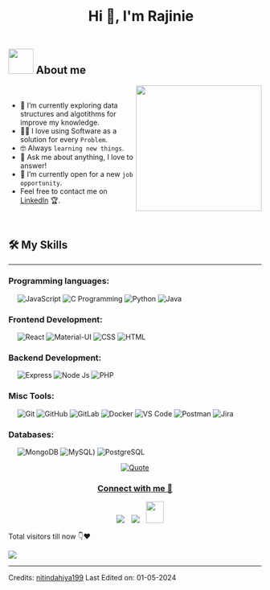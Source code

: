 <!--## Hi there 👋-->

<!--
**Samarasinghe-MRR/Samarasinghe-MRR** is a ✨ _special_ ✨ repository because its `README.md` (this file) appears on your GitHub profile.

Here are some ideas to get you started:

- 🔭 I’m currently working on ...
- 🌱 I’m currently learning ...
- 👯 I’m looking to collaborate on ...
- 🤔 I’m looking for help with ...
- 💬 Ask me about ...
- 📫 How to reach me: ...
- 😄 Pronouns: ...
- ⚡ Fun fact: ...
-->

<!--
# Hi there, I'm Rajinie Samarasinghe 👋

![Visitor](https://visitor-badge.laobi.icu/badge?page_id=Samarasinghe-MRR.Samarasinghe-MRR)
[![GitHub followers](https://img.shields.io/github/followers/Samarasinghe-MRR?label=Follow&style=social)](https://github.com/Samarasinghe-MRR)

## About Me

- 🔭 I’m currently working on Welfare module for an University Management System.
- 🌱 I’m currently learning Python
- 👯 I’m looking to collaborate on [Project Type]
- 🤔 I’m looking for help with [Project or Skill]
- 💬 Ask me about [Your Expertise]
- 📫 How to reach me: [Your Email]
- 😄 Pronouns: [Your Pronouns]
- ⚡ Fun fact: [Fun Fact About You]

## Skills

![Python](https://img.shields.io/badge/-Python-3776AB?style=flat-square&logo=python&logoColor=white)
![JavaScript](https://img.shields.io/badge/-JavaScript-F7DF1E?style=flat-square&logo=javascript&logoColor=black)
![HTML](https://img.shields.io/badge/-HTML-E34F26?style=flat-square&logo=html5&logoColor=white)
![CSS](https://img.shields.io/badge/-CSS-1572B6?style=flat-square&logo=css3&logoColor=white)
![React](https://img.shields.io/badge/-React-61DAFB?style=flat-square&logo=react&logoColor=black)
![Node.js](https://img.shields.io/badge/-Node.js-339933?style=flat-square&logo=node.js&logoColor=white)
![Git](https://img.shields.io/badge/-Git-F05032?style=flat-square&logo=git&logoColor=white)
![Docker](https://img.shields.io/badge/-Docker-2496ED?style=flat-square&logo=docker&logoColor=white)

## GitHub Stats

![Your Name's GitHub stats](https://github-readme-stats.vercel.app/api?username=Samarasinghe-MRR&show_icons=true&theme=radical)

## Top Languages

![Top Languages](https://github-readme-stats.vercel.app/api/top-langs/?username=Samarasinghe-MRR&layout=compact&theme=radical)

## Connect with Me

[![LinkedIn](https://img.shields.io/badge/LinkedIn-0077B5?style=flat-square&logo=linkedin&logoColor=white)](https://www.linkedin.com/in/yourusername/)
[![Twitter](https://img.shields.io/badge/Twitter-1DA1F2?style=flat-square&logo=twitter&logoColor=white)](https://twitter.com/yourusername)
[![Personal Website](https://img.shields.io/badge/Website-000000?style=flat-square&logo=google-chrome&logoColor=white)](https://yourwebsite.com/)

## Recent Projects

### [Project 1](project1 link)
![Project 1](project1 screenshot link)

Description of project 1.

### [Project 2](project2 link)
![Project 2](project2 screenshot link)

Description of project 2.

## Blog Posts




-->

<!--h1 without bottom border-->
<div id="user-content-toc">
  <ul align="center">
    <summary><h1 style="display: inline-block">Hi 👋, I'm Rajinie</h1></summary>
  </ul>
</div>



## <picture><img src = "https://github.com/7oSkaaa/7oSkaaa/blob/main/Images/about_me.gif?raw=true" width = 50px></picture> About me

<picture> <img align="right" src="https://github.com/7oSkaaa/7oSkaaa/blob/main/Images/Right_Side.gif?raw=true" width = 250px></picture>

<br>


- 🌱 I’m currently exploring data structures and algotithms for improve my knowledge.
- :technologist: I love using Software as a solution for every `Problem`.
- :nerd_face: Always `learning new things`.
- 💬 Ask me about anything, I love to answer!
- :thinking: I’m currently open for a new `job opportunity`.
- Feel free to contact me on [LinkedIn](https://www.linkedin.com/in/nitin-dahiya/) 🏆.
<br>




  ## 🛠️ My Skills
-------------------
### Programming languages:
&emsp;
![JavaScript](https://img.shields.io/badge/-JavaScript-000?&logo=JavaScript)
![C Programming](https://img.shields.io/badge/-C-000?logo=C)
![Python](https://img.shields.io/badge/-Python-000?logo=Python)
![Java](https://img.shields.io/badge/Java-000?logo=openjdk&logoColor=white)


### Frontend Development:
&emsp;
![React](https://img.shields.io/badge/-React-000?logo=React)
![Material-UI](https://img.shields.io/badge/Material--UI-000?logo=material-ui&logoColor=white)
![CSS](https://img.shields.io/badge/-CSS-000?logo=CSS3)
![HTML](https://img.shields.io/badge/-HTML-000?logo=HTML5)

### Backend Development:
&emsp;
![Express](https://img.shields.io/badge/-Express-000?logo=Express)
![Node Js](https://img.shields.io/badge/Node.js-000?logo=node.js&logoColor=white)
![PHP](https://img.shields.io/badge/PHP-000?logo=php&logoColor=white)

### Misc Tools:
&emsp;
![Git](https://img.shields.io/badge/-Git-000?logo=Git)
![GitHub](https://img.shields.io/badge/-GitHub-000?logo=GitHub)
![GitLab](https://img.shields.io/badge/-GitLab-000?logo=GitLab)
![Docker](https://img.shields.io/badge/-Docker-000?logo=Docker)
![VS Code](https://img.shields.io/badge/-VS%20Code-000?logo=Visual-Studio-Code)
![Postman](https://img.shields.io/badge/-Postman-000?logo=Postman)
![Jira](https://img.shields.io/badge/Jira-000?logo=Jira&logoColor=white)


### Databases:
&emsp;
![MongoDB](https://img.shields.io/badge/-MongoDB-000?logo=MongoDB)
![MySQL](https://img.shields.io/badge/MySQL-000?logo=mysql&logoColor=white))
![PostgreSQL](https://img.shields.io/badge/PostgreSQL-000?logo=postgresql&logoColor=white)



<p align = "center">
	<a href="https://github.com/piyushsuthar/github-readme-quotes"> <img alt = "Quote" src="https://quotes-github-readme.vercel.app/api?type=horizontal&theme=tokyonight&animation=grow_out_in&quoteCategory=programming">
</p>

<h3 align="center" >Connect with me 🤝 </h3>

<p align="center">

 <div align="center"  class="icons-social" style="margin-left: 10px;">
        <a   target="_blank" href="https://www.linkedin.com/in/nitin-dahiya/">
			<img src="https://img.icons8.com/doodle/40/000000/linkedin--v2.png" style="margin-left: 10px;" ></a>
        <a style="margin-left: 10px;" target="_blank" href="https://github.com/nitindahiya199">
		<img src="https://img.icons8.com/doodle/40/000000/github--v1.png"></a>
           <a style="margin-left: 10px;" target="_blank" href="mailto:nitindahiya00000@gmail.com">
		<img src="https://img.icons8.com/doodle/2x/gmail-new.png" style=" width:35px; height:43px;"></a>
      </div>

</p>


<p>Total visitors till now 👇❤️</p>
<img src="https://profile-counter.glitch.me/nitindahiya199/count.svg">

-------
Credits: [nitindahiya199](https://github.com/nitindahiya199)
Last Edited on: 01-05-2024
